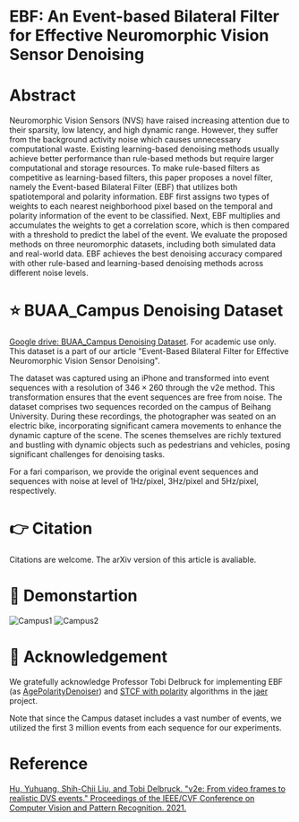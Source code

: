# EBF: An Event-based Bilateral Filter for Effective Neuromorphic Vision Sensor Denoising

# Abstract
Neuromorphic Vision Sensors (NVS) have raised increasing attention due to their sparsity, low latency, and high dynamic range. However, they suffer from the background activity noise which causes unnecessary computational waste. Existing learning-based denoising methods usually achieve better performance than rule-based methods but require larger computational and storage resources. To make rule-based filters as competitive as learning-based filters, this paper proposes a novel filter, namely the Event-based Bilateral Filter (EBF) that utilizes both spatiotemporal and polarity information. EBF first assigns two types of weights to each nearest neighborhood pixel based on the temporal and polarity information of the event to be classified. Next, EBF multiplies and accumulates the weights to get a correlation score, which is then compared with a threshold to predict the label of the event. We evaluate the proposed methods on three neuromorphic datasets, including both simulated data and real-world data. EBF achieves the best denoising accuracy compared with other rule-based and learning-based denoising methods across different noise levels.

# :star: BUAA_Campus Denoising Dataset
[Google drive: BUAA_Campus Denoising Dataset](https://drive.google.com/drive/folders/1NiswzR7yJ9z_nxOyc7dXW76b0hXZdViz?usp=sharing). For academic use only. This dataset is a part of our article "Event-Based Bilateral Filter for Effective Neuromorphic Vision Sensor Denoising". 

The dataset was captured using an iPhone and transformed into event sequences with a resolution of $346\times260$ through the v2e method. This transformation ensures that the event sequences are free from noise. The dataset comprises two sequences recorded on the campus of Beihang University. During these recordings, the photographer was seated on an electric bike, incorporating significant camera movements to enhance the dynamic capture of the scene. The scenes themselves are richly textured and bustling with dynamic objects such as pedestrians and vehicles, posing significant challenges for denoising tasks.

For a fari comparison, we provide the original event sequences and sequences with noise at level of 1Hz/pixel, 3Hz/pixel and 5Hz/pixel, respectively.

# :point_right: Citation
Citations are welcome. The arXiv version of this article is avaliable.

# :dizzy: Demonstartion
![Campus1](https://github.com/shicy17/BUAA_campus/blob/main/Demonstration/Campus1.gif?raw=true "Campus1") ![Campus2](https://github.com/shicy17/BUAA_campus/blob/main/Demonstration/Campus2.gif?raw=true "Campus2")


# :clap: Acknowledgement
We gratefully acknowledge Professor Tobi Delbruck for implementing EBF (as [AgePolarityDenoiser](https://github.com/SensorsINI/jaer/blob/master/src/net/sf/jaer/eventprocessing/filter/AgePolarityDenoiser.java)) and [STCF with polarity](https://github.com/SensorsINI/jaer/blob/master/src/net/sf/jaer/eventprocessing/filter/SpatioTemporalCorrelationFilter.java) algorithms in the [jaer](https://github.com/SensorsINI/jaer) project.

Note that since the Campus dataset includes a vast number of events, we utilized the first 3 million events from each sequence for our experiments.

# Reference

[Hu, Yuhuang, Shih-Chii Liu, and Tobi Delbruck. "v2e: From video frames to realistic DVS events." Proceedings of the IEEE/CVF Conference on Computer Vision and Pattern Recognition. 2021.](http://arxiv.org/abs/2006.07722)




